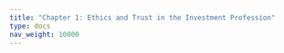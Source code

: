 ```yaml
---
title: "Chapter 1: Ethics and Trust in the Investment Profession"
type: docs
nav_weight: 10000
---
```

